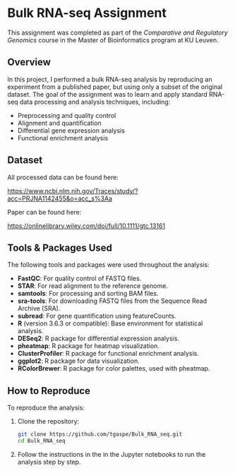 # Bulk RNA-seq Assignment

This assignment was completed as part of the *Comparative and Regulatory Genomics* course in the Master of Bioinformatics program at KU Leuven.

## Overview

In this project, I performed a bulk RNA-seq analysis by reproducing an experiment from a published paper, but using only a subset of the original dataset. The goal of the assignment was to learn and apply standard RNA-seq data processing and analysis techniques, including:

* Preprocessing and quality control
* Alignment and quantification
* Differential gene expression analysis
* Functional enrichment analysis

## Dataset

All processed data can be found here:

https://www.ncbi.nlm.nih.gov/Traces/study/?acc=PRJNA1142455&o=acc_s%3Aa

Paper can be found here: 

https://onlinelibrary.wiley.com/doi/full/10.1111/gtc.13161

## Tools & Packages Used

The following tools and packages were used throughout the analysis:

* **FastQC**: For quality control of FASTQ files.
* **STAR**: For read alignment to the reference genome.
* **samtools**: For processing and sorting BAM files.
* **sra-tools**: For downloading FASTQ files from the Sequence Read Archive (SRA).
* **subread**: For gene quantification using featureCounts.
* **R** (version 3.6.3 or compatible): Base environment for statistical analysis.
* **DESeq2**: R package for differential expression analysis.
* **pheatmap**: R package for heatmap visualization.
* **ClusterProfiler**: R package for functional enrichment analysis.
* **ggplot2**: R package for data visualization.
* **RColorBrewer**: R package for color palettes, used with pheatmap.

## How to Reproduce

To reproduce the analysis:

1. Clone the repository:

   ```bash
   git clone https://github.com/tgaspe/Bulk_RNA_seq.git
   cd Bulk_RNA_seq
   ```

2. Follow the instructions in the in the Jupyter notebooks to run the analysis step by step.


